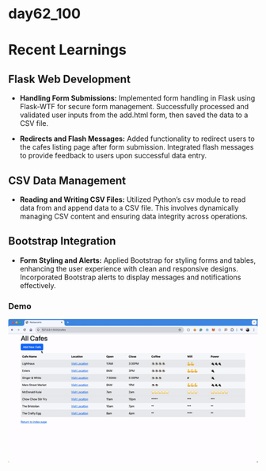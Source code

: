 # day62_100

# Recent Learnings
## Flask Web Development
- __Handling Form Submissions:__
Implemented form handling in Flask using Flask-WTF for secure form management. Successfully processed and validated user inputs from the add.html form, then saved the data to a CSV file.

- __Redirects and Flash Messages:__
Added functionality to redirect users to the cafes listing page after form submission. Integrated flash messages to provide feedback to users upon successful data entry.

## CSV Data Management
- __Reading and Writing CSV Files:__
Utilized Python’s csv module to read data from and append data to a CSV file. This involves dynamically managing CSV content and ensuring data integrity across operations.

## Bootstrap Integration
- __Form Styling and Alerts:__
Applied Bootstrap for styling forms and tables, enhancing the user experience with clean and responsive designs. Incorporated Bootstrap alerts to display messages and notifications effectively.

### Demo
![](https://github.com/AlvinChin1608/day62_100/blob/main/demo.gif)
